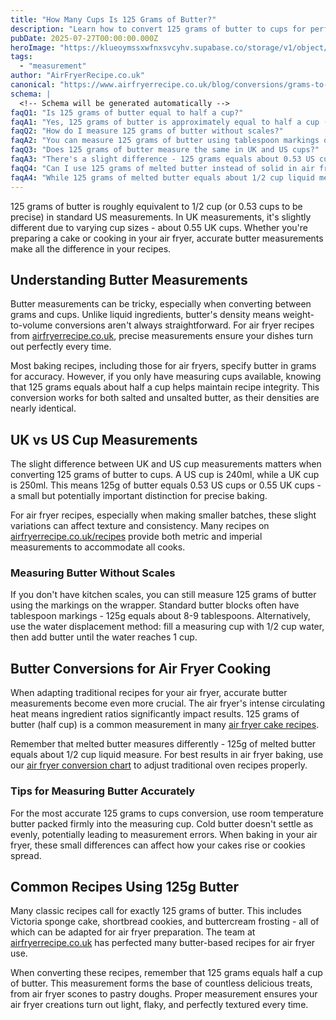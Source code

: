 ```yaml
---
title: "How Many Cups Is 125 Grams of Butter?"
description: "Learn how to convert 125 grams of butter to cups for perfect baking every time. Includes UK and US measurements for accuracy."
pubDate: 2025-07-27T00:00:00.000Z
heroImage: "https://klueoymssxwfnxsvcyhv.supabase.co/storage/v1/object/public/Shmucket/how-many-cups-is-125-grams-of-butter.webp"
tags:
  - "measurement"
author: "AirFryerRecipe.co.uk"
canonical: "https://www.airfryerrecipe.co.uk/blog/conversions/grams-to-cups/how-many-cups-is-125-grams-of-butter"
schema: |
  <!-- Schema will be generated automatically -->
faqQ1: "Is 125 grams of butter equal to half a cup?"
faqA1: "Yes, 125 grams of butter is approximately equal to half a cup (0.53 US cups to be exact). This conversion works for both salted and unsalted butter. The measurement is particularly useful when adapting baking recipes for air fryer use."
faqQ2: "How do I measure 125 grams of butter without scales?"
faqA2: "You can measure 125 grams of butter using tablespoon markings on the wrapper (about 8-9 tablespoons) or the water displacement method. Fill a measuring cup with 1/2 cup water, then add butter until the water reaches the 1 cup mark. This method works well for air fryer recipes requiring precise measurements."
faqQ3: "Does 125 grams of butter measure the same in UK and US cups?"
faqA3: "There's a slight difference - 125 grams equals about 0.53 US cups or 0.55 UK cups due to varying cup sizes (US cups are 240ml, UK cups are 250ml). For most air fryer recipes, this small variation won't significantly affect results, but it's good to know for precision baking."
faqQ4: "Can I use 125 grams of melted butter instead of solid in air fryer recipes?"
faqA4: "While 125 grams of melted butter equals about 1/2 cup liquid measure, it may affect your recipe's outcome. Melted butter behaves differently in baking, potentially changing texture. For air fryer recipes, it's best to use the form (solid or melted) specified in the original recipe for optimal results."
---
```

<p>125 grams of butter is roughly equivalent to 1/2 cup (or 0.53 cups to be precise) in standard US measurements. In UK measurements, it's slightly different due to varying cup sizes - about 0.55 UK cups. Whether you're preparing a cake or cooking in your air fryer, accurate butter measurements make all the difference in your recipes.</p>

<h2>Understanding Butter Measurements</h2>
<p>Butter measurements can be tricky, especially when converting between grams and cups. Unlike liquid ingredients, butter's density means weight-to-volume conversions aren't always straightforward. For air fryer recipes from <a href=https://www.airfryerrecipe.co.uk/>airfryerrecipe.co.uk</a>, precise measurements ensure your dishes turn out perfectly every time.</p>
<p>Most baking recipes, including those for air fryers, specify butter in grams for accuracy. However, if you only have measuring cups available, knowing that 125 grams equals about half a cup helps maintain recipe integrity. This conversion works for both salted and unsalted butter, as their densities are nearly identical.</p>

<h2>UK vs US Cup Measurements</h2>
<p>The slight difference between UK and US cup measurements matters when converting 125 grams of butter to cups. A US cup is 240ml, while a UK cup is 250ml. This means 125g of butter equals 0.53 US cups or 0.55 UK cups - a small but potentially important distinction for precise baking.</p>
<p>For air fryer recipes, especially when making smaller batches, these slight variations can affect texture and consistency. Many recipes on <a href=https://www.airfryerrecipe.co.uk/recipes>airfryerrecipe.co.uk/recipes</a> provide both metric and imperial measurements to accommodate all cooks.</p>

<h3>Measuring Butter Without Scales</h3>
<p>If you don't have kitchen scales, you can still measure 125 grams of butter using the markings on the wrapper. Standard butter blocks often have tablespoon markings - 125g equals about 8-9 tablespoons. Alternatively, use the water displacement method: fill a measuring cup with 1/2 cup water, then add butter until the water reaches 1 cup.</p>

<h2>Butter Conversions for Air Fryer Cooking</h2>
<p>When adapting traditional recipes for your air fryer, accurate butter measurements become even more crucial. The air fryer's intense circulating heat means ingredient ratios significantly impact results. 125 grams of butter (half cup) is a common measurement in many <a href=https://www.airfryerrecipe.co.uk/recipe-category/cakes>air fryer cake recipes</a>.</p>
<p>Remember that melted butter measures differently - 125g of melted butter equals about 1/2 cup liquid measure. For best results in air fryer baking, use our <a href=https://www.airfryerrecipe.co.uk/air-fryer-conversion-chart>air fryer conversion chart</a> to adjust traditional oven recipes properly.</p>

<h3>Tips for Measuring Butter Accurately</h3>
<p>For the most accurate 125 grams to cups conversion, use room temperature butter packed firmly into the measuring cup. Cold butter doesn't settle as evenly, potentially leading to measurement errors. When baking in your air fryer, these small differences can affect how your cakes rise or cookies spread.</p>

<h2>Common Recipes Using 125g Butter</h2>
<p>Many classic recipes call for exactly 125 grams of butter. This includes Victoria sponge cake, shortbread cookies, and buttercream frosting - all of which can be adapted for air fryer preparation. The team at <a href=https://www.airfryerrecipe.co.uk/>airfryerrecipe.co.uk</a> has perfected many butter-based recipes for air fryer use.</p>
<p>When converting these recipes, remember that 125 grams equals half a cup of butter. This measurement forms the base of countless delicious treats, from air fryer scones to pastry doughs. Proper measurement ensures your air fryer creations turn out light, flaky, and perfectly textured every time.</p>
